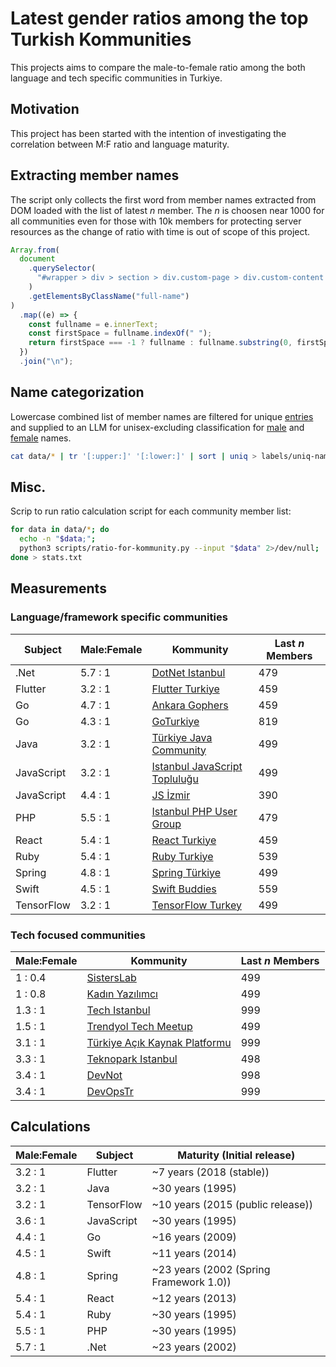 # Latest gender ratios among the top Turkish Kommunities

This projects aims to compare the male-to-female ratio among the both language and tech specific communities in Turkiye.

## Motivation

This project has been started with the intention of investigating the correlation between M:F ratio and language maturity.

## Extracting member names

The script only collects the first word from member names extracted from DOM loaded with the list of latest $n$ member. The $n$ is choosen near 1000 for all communities even for those with 10k members for protecting server resources as the change of ratio with time is out of scope of this project.

```js
Array.from(
  document
    .querySelector(
      "#wrapper > div > section > div.custom-page > div.custom-content > section > div > div > div.user-list"
    )
    .getElementsByClassName("full-name")
)
  .map((e) => {
    const fullname = e.innerText;
    const firstSpace = fullname.indexOf(" ");
    return firstSpace === -1 ? fullname : fullname.substring(0, firstSpace);
  })
  .join("\n");
```

## Name categorization

Lowercase combined list of member names are filtered for unique [entries](labels/uniq-names.txt) and supplied to an LLM for unisex-excluding classification for [male](labels/male-names.txt) and [female](labels/female-names.txt) names.

```sh
cat data/* | tr '[:upper:]' '[:lower:]' | sort | uniq > labels/uniq-names.txt
```

## Misc.

Scrip to run ratio calculation script for each community member list:

```sh
for data in data/*; do
  echo -n "$data;";
  python3 scripts/ratio-for-kommunity.py --input "$data" 2>/dev/null;
done > stats.txt
```

## Measurements

### Language/framework specific communities

| Subject    | Male:Female | Kommunity                                                                            | Last $n$ Members |
| ---------- | ----------- | ------------------------------------------------------------------------------------ | ---------------- |
| .Net       | 5.7 : 1     | [DotNet Istanbul](https://kommunity.com/dotnet-istanbul)                             | 479              |
| Flutter    | 3.2 : 1     | [Flutter Turkiye](https://kommunity.com/flutter-turkiye)                             | 459              |
| Go         | 4.7 : 1     | [Ankara Gophers](https://kommunity.com/ankara-gophers)                               | 459              |
| Go         | 4.3 : 1     | [GoTurkiye](https://kommunity.com/goturkiye)                                         | 819              |
| Java       | 3.2 : 1     | [Türkiye Java Community](https://kommunity.com/turkiye-java-community)               | 499              |
| JavaScript | 3.2 : 1     | [Istanbul JavaScript Topluluğu](https://kommunity.com/istanbul-javascript-toplulugu) | 499              |
| JavaScript | 4.4 : 1     | [JS İzmir](https://kommunity.com/js-izmir)                                           | 390              |
| PHP        | 5.5 : 1     | [Istanbul PHP User Group](https://kommunity.com/istanbulphp)                         | 479              |
| React      | 5.4 : 1     | [React Turkiye](https://kommunity.com/reacttr)                                       | 459              |
| Ruby       | 5.4 : 1     | [Ruby Turkiye](https://kommunity.com/ruby-turkiye)                                   | 539              |
| Spring     | 4.8 : 1     | [Spring Türkiye](https://kommunity.com/spring-turkiye)                               | 499              |
| Swift      | 4.5 : 1     | [Swift Buddies](https://kommunity.com/swiftbuddies)                                  | 559              |
| TensorFlow | 3.2 : 1     | [TensorFlow Turkey](https://kommunity.com/tensorflow-turkey)                         | 499              |

### Tech focused communities

| Male:Female | Kommunity                                                                            | Last $n$ Members |
| ----------- | ------------------------------------------------------------------------------------ | ---------------- |
| 1 : 0.4     | [SistersLab](https://kommunity.com/sisterslaborg)                                    | 499              |
| 1 : 0.8     | [Kadın Yazılımcı](https://kommunity.com/kadinyazilimci)                              | 499              |
| 1.3 : 1     | [Tech Istanbul](https://kommunity.com/techistanbul)                                  | 999              |
| 1.5 : 1     | [Trendyol Tech Meetup](https://kommunity.com/trendyol)                               | 499              |
| 3.1 : 1     | [Türkiye Açık Kaynak Platformu](https://kommunity.com/tracikkaynak)                  | 999              |
| 3.3 : 1     | [Teknopark Istanbul](https://kommunity.com/teknopark-istanbul-yazilimci-bulusmalari) | 498              |
| 3.4 : 1     | [DevNot](https://kommunity.com/devnot)                                               | 998              |
| 3.4 : 1     | [DevOpsTr](https://kommunity.com/devops-turkiye)                                     | 999              |

## Calculations

| Male:Female | Subject    | Maturity (Initial release)              |
| ----------- | ---------- | --------------------------------------- |
| 3.2 : 1     | Flutter    | ~7 years (2018 (stable))                |
| 3.2 : 1     | Java       | ~30 years (1995)                        |
| 3.2 : 1     | TensorFlow | ~10 years (2015 (public release))       |
| 3.6 : 1     | JavaScript | ~30 years (1995)                        |
| 4.4 : 1     | Go         | ~16 years (2009)                        |
| 4.5 : 1     | Swift      | ~11 years (2014)                        |
| 4.8 : 1     | Spring     | ~23 years (2002 (Spring Framework 1.0)) |
| 5.4 : 1     | React      | ~12 years (2013)                        |
| 5.4 : 1     | Ruby       | ~30 years (1995)                        |
| 5.5 : 1     | PHP        | ~30 years (1995)                        |
| 5.7 : 1     | .Net       | ~23 years (2002)                        |

